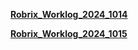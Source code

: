[**Robrix_Worklog_2024_1014**](https://github.com/Demolemon11/Demolemon11.github.io/blob/hotfix/work_logs/robrix_worklog_20241014.md)



[**Robrix_Worklog_2024_1015**](https://github.com/Demolemon11/Demolemon11.github.io/blob/hotfix/work_logs/robrix_worklog_20241015.md)
